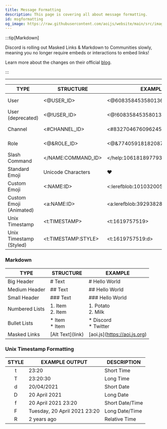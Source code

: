 ```yaml
---
title: Message Formatting
description: This page is covering all about message formatting.
id: msgformatting
og_image: https://raw.githubusercontent.com/aoijs/website/main/src/images/og/16.png
---
```


:::tip[Markdown]

Discord is rolling out Masked Links & Markdown to Communities slowly, meaning you no longer require embeds or interactions to embed links!

Learn more about the changes on their official [blog](https://support.discord.com/hc/en-us/articles/210298617-Markdown-Text-101-Chat-Formatting-Bold-Italic-Underline-#h_01H53FJBNB9B5RT9M1M9V1EQ7W).

:::

---

| TYPE                    | STRUCTURE             | EXAMPLE                            |                                                      PREVIEW                                                       |
| ----------------------- | --------------------- | ---------------------------------- | :----------------------------------------------------------------------------------------------------------------: |
| User                    | <@USER_ID>            | <\@608358453580136499>             |  ![preview](https://raw.githubusercontent.com/aoijs/website/docu/assets/images/previews/msg-formatting/user.png)   |
| User (deprecated)       | <@!USER_ID>           | <@!608358453580136499>             |  ![preview](https://raw.githubusercontent.com/aoijs/website/docu/assets/images/previews/msg-formatting/user.png)   |
| Channel                 | <#CHANNEL_ID>         | <#832704676096245800>              | ![preview](https://raw.githubusercontent.com/aoijs/website/docu/assets/images/previews/msg-formatting/channel.png) |
| Role                    | <@&ROLE_ID>           | <@&774059181820870696>             |  ![preview](https://raw.githubusercontent.com/aoijs/website/docu/assets/images/previews/msg-formatting/role.png)   |
| Slash Command           | </NAME\:COMMAND_ID>   | </help\:1061818977933873282>       |  ![preview](https://raw.githubusercontent.com/aoijs/website/docu/assets/images/previews/msg-formatting/slash.png)  |
| Standard Emoji          | Unicode Characters    | ❤️                                  |                                                                                                                    |
| Custom Emoji            | <\:NAME\:ID>          | <\:lerefblob\:1010320053687832586> |                                                                                                                    |
| Custom Emoji (Animated) | <a\:NAME\:ID>         | <a\:lerefblob\:392938283556143104> |                                                                                                                    |
| Unix Timestamp          | <t\:TIMESTAMP>        | <t\:1619757519>                    |                                                                                                                    |
| Unix Timestamp (Styled) | <t\:TIMESTAMP\:STYLE> | <t\:1619757519\:d>                 |                                                                                                                    |

### Markdown

| TYPE           | STRUCTURE                | EXAMPLE                        |
| -------------- | ------------------------ | ------------------------------ |
| Big Header     | \# Text                  | \# Hello World                 |
| Medium Header  | \#\# Text                | \#\# Hello World               |
| Small Header   | \#\#\# Text              | \#\#\# Hello World             |
| Numbered Lists | 1\. Item <br /> 2\. Item | 1\. Potato <br /> 2\. Milk     |
| Bullet Lists   | \* Item <br /> \* Item   | \* Discord <br /> \* Twitter   |
| Masked Links   | \[Alt Text\](link)       | \[aoi.js\](https://aoi.js.org) |

### Unix Timestamp Formatting

| STYLE | EXAMPLE OUTPUT               | DESCRIPTION     |
| :---: | ---------------------------- | --------------- |
|   t   | 23:20                        | Short Time      |
|   T   | 23:20:30                     | Long Time       |
|   d   | 20/04/2021                   | Short Date      |
|   D   | 20 April 2021                | Long Date       |
|   f   | 20 April 2021 23:20          | Short Date/Time |
|   F   | Tuesday, 20 April 2021 23:20 | Long Date/Time  |
|   R   | 2 years ago                  | Relative Time   |
